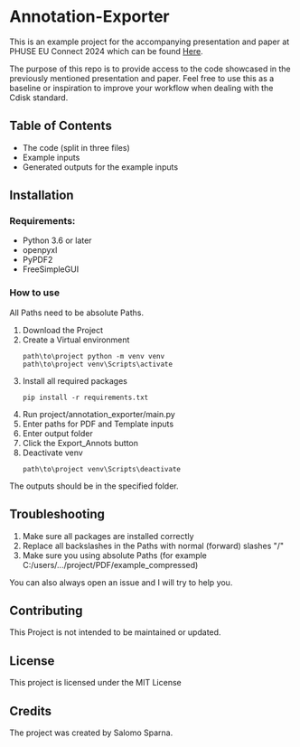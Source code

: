 # Annotation-Exporter
This is an example project for the accompanying presentation and paper at PHUSE EU Connect 2024 which can be found [Here]().

The purpose of this repo is to provide access to the code showcased in the previously mentioned presentation and paper. Feel free to use this as a baseline or inspiration to improve your workflow when dealing with the Cdisk standard.

## Table of Contents

- The code (split in three files)
- Example inputs
- Generated outputs for the example inputs

## Installation

### Requirements:
- Python 3.6 or later
- openpyxl
- PyPDF2
- FreeSimpleGUI

### How to use 
All Paths need to be absolute Paths.
1. Download the Project
2. Create a Virtual environment
    ```{batch}
    path\to\project python -m venv venv
    path\to\project venv\Scripts\activate
    ```
3. Install all required packages 
    ```{python}
    pip install -r requirements.txt
    ```
4. Run project/annotation_exporter/main.py
5. Enter paths for PDF and Template inputs
6. Enter output folder
7. Click the Export_Annots button
8. Deactivate venv
    ```{batch}
    path\to\project venv\Scripts\deactivate
    ```

The outputs should be in the specified folder.

## Troubleshooting

1. Make sure all packages are installed correctly
2. Replace all backslashes in the Paths with normal (forward) slashes "/"
3. Make sure you using absolute Paths (for example C:/users/.../project/PDF/example_compressed)

You can also always open an issue and I will try to help you.

## Contributing
This Project is not intended to be maintained or updated.

## License
This project is licensed under the MIT License

## Credits
The project was created by Salomo Sparna.